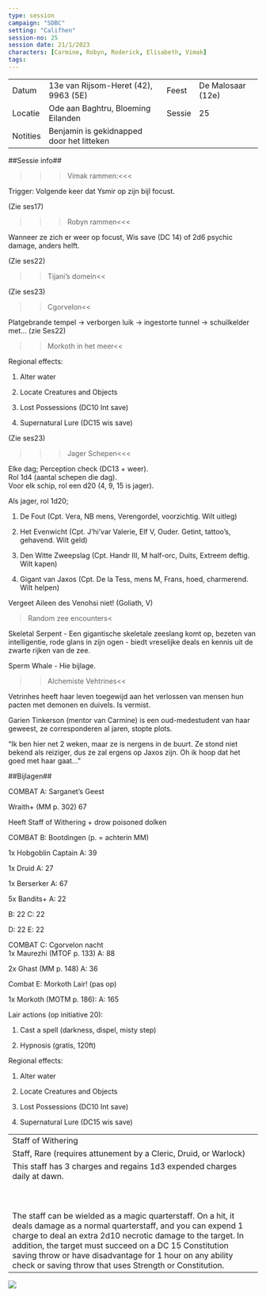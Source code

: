 ```yaml
---
type: session
campaign: "SDBC"
setting: "Califhen"
session-no: 25
session date: 21/1/2023
characters: [Carmine, Robyn, Roderick, Elisabeth, Vimak]
tags:
---
```

|          |                                           |        |                   |
| -------- | ----------------------------------------- | ------ | ----------------- |
| Datum    | 13e van Rijsom-Heret (42), 9963 (5E)      | Feest  | De Malosaar (12e) |
| Locatie  | Ode aan Baghtru, Bloeming Eilanden        | Sessie | 25                |
| Notities | Benjamin is gekidnapped door het litteken |        |                   |

  
  

##Sessie info##

>>>Vimak rammen:<<<

Trigger: Volgende keer dat Ysmir op zijn bijl focust.

(Zie ses17)

  

>>>Robyn rammen<<<

Wanneer ze zich er weer op focust, Wis save (DC 14) of 2d6 psychic damage, anders helft.

(Zie ses22)

>>Tijani’s domein<<

(Zie ses23)

  

>>Cgorvelon<<

Platgebrande tempel -> verborgen luik -> ingestorte tunnel -> schuilkelder met… (zie Ses22)

  

>>Morkoth in het meer<<

Regional effects:

1. Alter water

2. Locate Creatures and Objects

3. Lost Possessions (DC10 Int save)

4. Supernatural Lure (DC15 wis save)

(Zie ses23)

  

>>>Jager Schepen<<<

Elke dag; Perception check (DC13 + weer).  
Rol 1d4 (aantal schepen die dag).  
Voor elk schip, rol een d20 (4, 9, 15 is jager). 

Als jager, rol 1d20;

1. De Fout (Cpt. Vera, NB mens, Verengordel, voorzichtig. Wilt uitleg)

2. Het Evenwicht (Cpt. J’hi’var Valerie, Elf V, Ouder. Getint, tattoo’s, gehavend. Wilt geld)

3. Den Witte Zweepslag (Cpt. Handr III, M half-orc, Duits, Extreem deftig. Wilt kapen)

4. Gigant van Jaxos (Cpt. De la Tess, mens M, Frans, hoed, charmerend. Wilt helpen)

Vergeet Aileen des Venohsi niet! (Goliath, V)

  

>Random zee encounters<

Skeletal Serpent - Een gigantische skeletale zeeslang komt op, bezeten van intelligentie, rode glans in zijn ogen - biedt vreselijke deals en kennis uit de zwarte rijken van de zee.

Sperm Whale - Hie bijlage.

  

>>Alchemiste Vehtrines<<

Vetrinhes heeft haar leven toegewijd aan het verlossen van mensen hun pacten met demonen en duivels. Is vermist.

Garien Tinkerson (mentor van Carmine) is een oud-medestudent van haar geweest, ze corresponderen al jaren, stopte plots.

“Ik ben hier net 2 weken, maar ze is nergens in de buurt. Ze stond niet bekend als reiziger, dus ze zal ergens op Jaxos zijn. Oh ik hoop dat het goed met haar gaat…”

  

##Bijlagen##

COMBAT A: Sarganet’s Geest

Wraith+ (MM p. 302) 67

Heeft Staff of Withering + drow poisoned dolken

  

COMBAT B: Bootdingen (p. = achterin MM)

1x Hobgoblin Captain A: 39

1x Druid A: 27

1x Berserker A: 67

5x Bandits+ A: 22

B: 22 C: 22

D: 22 E: 22

  

COMBAT C: Cgorvelon nacht  
1x Maurezhi (MTOF p. 133) A: 88

2x Ghast (MM p. 148) A: 36

  

Combat E: Morkoth Lair! (pas op)

1x Morkoth (MOTM p. 186): A: 165

  

Lair actions (op initiative 20):

1. Cast a spell (darkness, dispel, misty step)

2. Hypnosis (gratis, 120ft)

  

Regional effects:

1. Alter water

2. Locate Creatures and Objects

3. Lost Possessions (DC10 Int save)

4. Supernatural Lure (DC15 wis save)

  
  
  

|   |
|---|
|Staff of Withering|
|Staff, Rare (requires attunement by a Cleric, Druid, or Warlock)|
|This staff has 3 charges and regains 1d3 expended charges daily at dawn.<br><br>  <br><br>The staff can be wielded as a magic quarterstaff. On a hit, it deals damage as a normal quarterstaff, and you can expend 1 charge to deal an extra 2d10 necrotic damage to the target. In addition, the target must succeed on a DC 15 Constitution saving throw or have disadvantage for 1 hour on any ability check or saving throw that uses Strength or Constitution.|

  

![](https://lh5.googleusercontent.com/suXIT8ogjQBeBUbGyGGKaN-RaHiznGHPnIjQF7FaozTF16Cxoaf9mUuDSKSgAWacBshf4ZsiXgBI5gGs-aVScDfb-fPyTJkfAF8VQWgYCz6-GaRy2p3aeC81icpgP9qgXtq5hbJZ-4KD4jicXC6Y3g)